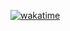 [![wakatime](https://wakatime.com/badge/user/7af5a13e-f718-415c-a207-a6e0db38d0ab.svg)](https://wakatime.com/@7af5a13e-f718-415c-a207-a6e0db38d0ab)

